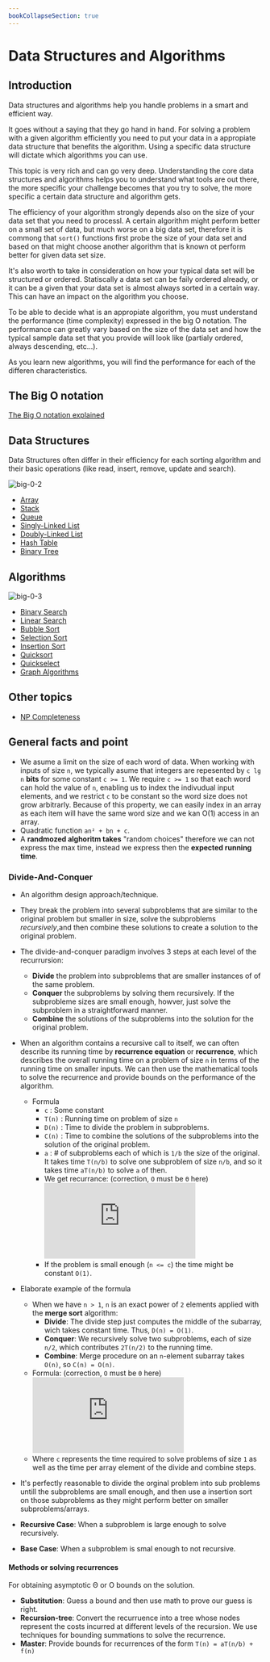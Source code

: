```yaml
---
bookCollapseSection: true
---
```

# Data Structures and Algorithms
## Introduction
Data structures and algorithms help you handle problems in a smart and efficient way.

It goes without a saying that they go hand in hand. For solving a problem with a given algorithm efficiently you need to put your data in a appropiate data structure that benefits the algorithm. Using a specific data structure will dictate which algorithms you can use.

This topic is very rich and can go very deep. Understanding the core data structures and algorithms helps you to understand what tools are out there, the more specific your challenge becomes that you try to solve, the more specific a certain data structure and algorithm gets.

The efficiency of your algorithm strongly depends also on the size of your data set that you need to processl. A certain algorithm might perform better on a small set of data, but much worse on a big data set, therefore it is commong that `sort()` functions first probe the size of your data set and based on that might choose another algorithm that is known ot perform better for given data set size.

It's also worth to take in consideration on how your typical data set will be structured or ordered. Statiscally a data set can be faily ordered already, or it can be a given that your data set is almost always sorted in a certain way. This can have an impact on the algorithm you choose.

To be able to decide what is an appropiate algorithm, you must understand the performance (time complexity) expressed in the big O notation. The performance can greatly vary based on the size of the data set and how the typical sample data set that you provide will look like (partialy ordered, always descending, etc...).

As you learn new algorithms, you will find the performance for each of the differen characteristics.

## The Big O notation
[The Big O notation explained](big-o.md)

## Data Structures

Data Structures often differ in their efficiency for each sorting algorithm and their basic operations (like read, insert, remove, update and search).

![big-0-2](assets/big-o-2.png)

* [Array](data-structures/array.md)
* [Stack](data-structures/stack.md)
* [Queue](data-structures/queue.md)
* [Singly-Linked List](data-structures/singly-linked-list.md)
* [Doubly-Linked List](data-structures/doubly-linked-list.md)
* [Hash Table](data-structures/hash-table.md)
* [Binary Tree](data-structures/binary-tree.md)

## Algorithms

![big-0-3](assets/big-o-3.png)

* [Binary Search](algorithms/binary-search.md)
* [Linear Search](algorithms/linear-search.md)
* [Bubble Sort](algorithms/bibble-sort.md)
* [Selection Sort](algorithms/selection-sort.md)
* [Insertion Sort](algorithms/insertion-sort.md)
* [Quicksort](algorithms/quick-sort.md)
* [Quickselect](algorithms/quick-select.md)
* [Graph Algorithms](algorithms/graph.md)

## Other topics

* [NP Completeness](np-completeness.md)

## General facts and point

* We asume a limit on the size of each word of data. When working with inputs of size `n`, we typically asume that integers are repesented by `c lg n` **bits** for some constant `c >= 1`. We require `c >= 1` so that each word can hold the value of `n`, enabling us to index the indivudual input elements, and we restrict `c` to be constant so the word size does not grow arbitrarly. Because of this property, we can easily index in an array as each item will have the same word size and we kan O(1) access in an array.
* Quadratic function `an² + bn + c`.
* A **randmozed alghoritm takes** "random choices" therefore we can not express the max time, instead we express then the **expected running time**.

### Divide-And-Conquer

* An algorithm design approach/technique.
* They break the problem into several subproblems that are similar to the original problem but smaller in size, solve the subproblems *recursively*,and then combine these solutions to create a solution to the original problem.
* The divide-and-conquer paradigm involves 3 steps at each level of the recurrursion:
  * **Divide** the problem into subproblems that are smaller instances of of the same problem.
  * **Conquer** the subproblems by solving them recursively. If the subprobleme sizes are small enough, howver, just solve the subproblem in a straightforward manner.
  * **Combine** the solutions of the subproblems into the solution for the original problem.
* When an algorithm contains a recursive call to itself, we can often describe its running time by **recurrence equation** or **recurrence**, which describes the overall running time on a problem of size `n` in terms of the running time on smaller inputs. We can then use the mathematical tools to solve the recurrence and provide bounds on the performance of the algorithm.
  * Formula
    * `c` : Some constant
    * `T(n)` : Running time on problem of size `n`
    * `D(n)` : Time to divide the problem in subproblems.
    * `C(n)` : Time to combine the solutions of the subproblems into the solution of the original problem.
    * `a` : # of subproblems each of which is `1/b` the size of the original. It takes time `T(n/b)` to solve one subproblem of size `n/b`, and so it takes time `aT(n/b)` to solve `a` of then.
    * We get recurrance: (correction, `O` must be `Θ` here)
    ![equation](https://latex.codecogs.com/gif.latex?T%28n%29%20%3D%20%5Cleft%5C%7B%5Cbegin%7Bmatrix%7D%20O%281%29%20%26%20if%20n%5Cleq%20c%20%5C%5C%20aT%28n/b%29%20&plus;%20D%28n%29%20&plus;%20C%28n%29%20%26%20otherwise.%20%5Cend%7Bmatrix%7D%5Cright.)
    * If the problem is small enough (`n <= c`) the time might be constant `O(1)`.
* Elaborate example of the formula
  * When we have `n > 1`, `n` is an exact power of `2` elements applied with the **merge sort** algorithm:
    * **Divide**: The divide step just computes the middle of the subarray, wich takes constant time. Thus, `D(n) = O(1)`.
    * **Conquer**: We recursively solve two subproblems, each of size `n/2`, which contributes `2T(n/2)` to the running time.
    * **Combine**: Merge procedure on an `n`-element subarray takes `O(n)`, so `C(n) = O(n)`.
  * Formula: (correction, `O` must be `Θ` here) ![eq](https://latex.codecogs.com/gif.latex?T%28n%29%20%3D%20%5Cleft%5C%7B%5Cbegin%7Bmatrix%7D%20O%281%29%20%26%20if%20n%3D1%20%5C%5C%202T%28n/2%29%20&plus;%20O%28n%29%20%26%20if%20n%20%3E%201.%20%5Cend%7Bmatrix%7D%5Cright.)
  * Where `c` represents the time required to solve problems of size `1` as well as the time per array element of the divide and combine steps.

* It's perfectly reasonable to divide the orginal problem into sub problems untill the subproblems are small enough, and then use a insertion sort on those subproblems as they might perform better on smaller subproblems/arrays.

* **Recursive Case**: When a subproblem is large enough to solve recursively.
* **Base Case**: When a subproblem is smal enough to not recursive.

#### Methods or solving recurrences

For obtaining asymptotic Θ or O bounds on the solution.

* **Substitution**: Guess a bound and then use math to prove our guess is right.
* **Recursion-tree**: Convert the recurruence into a tree whose nodes represent the costs incurred at different levels of the recursion. We use techniques for bounding summations to solve the recurrence.
* **Master**: Provide bounds for recurrences of the form `T(n) = aT(n/b) + f(n)`
